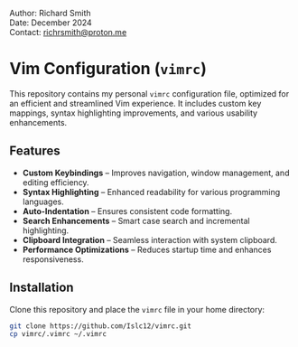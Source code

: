 Author: Richard Smith  
Date: December 2024  
Contact: richrsmith@proton.me  

# Vim Configuration (`vimrc`)

This repository contains my personal `vimrc` configuration file, optimized for an efficient and streamlined Vim experience. It includes custom key mappings, syntax highlighting improvements, and various usability enhancements.

## Features

- **Custom Keybindings** – Improves navigation, window management, and editing efficiency.
- **Syntax Highlighting** – Enhanced readability for various programming languages.
- **Auto-Indentation** – Ensures consistent code formatting.
- **Search Enhancements** – Smart case search and incremental highlighting.
- **Clipboard Integration** – Seamless interaction with system clipboard.
- **Performance Optimizations** – Reduces startup time and enhances responsiveness.

## Installation

Clone this repository and place the `vimrc` file in your home directory:

```sh
git clone https://github.com/Islc12/vimrc.git
cp vimrc/.vimrc ~/.vimrc
